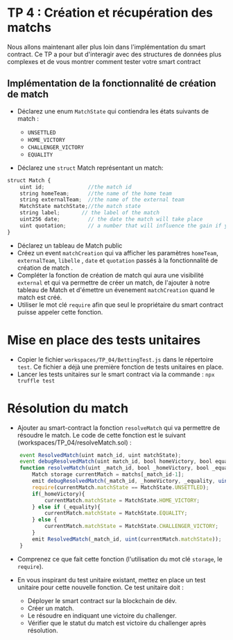 # TP 4 : Création et récupération des matchs
Nous allons maintenant aller plus loin dans l'implémentation du smart contract.
Ce TP a pour but d'interagir avec des structures de données plus complexes et de vous montrer comment tester votre smart contract

## Implémentation de la fonctionnalité de création de match

- Déclarez une enum `MatchState` qui contiendra les états suivants de match : 
  - `UNSETTLED`
  - `HOME_VICTORY`
  - `CHALLENGER_VICTORY` 
  - `EQUALITY`

- Déclarez une `struct` Match représentant un match:
```Javascript
struct Match {
    uint id;              //the match id
    string homeTeam;      //the name of the home team
    string externalTeam;  //the name of the external team
    MatchState matchState;//the match state
    string label;       // the label of the match
    uint256 date;         // the date the match will take place
    uint quotation;       // a number that will influence the gain if you win your bet on the match
}
```

- Déclarez un tableau de Match public
- Créez un event `matchCreation` qui va afficher les paramètres  `homeTeam`, `externalTeam`, `libelle` , `date` et `quotation` passés à la fonctionnalité de création de match .
- Compléter la fonction de création de match qui aura une visibilité `external` et qui va permettre de créer un match, de l'ajouter à notre tableau de Match et d'émettre un évenement `matchCreation` quand le match est créé. 
- Utiliser le mot clé `require` afin que seul le propriétaire du smart contract puisse appeler cette fonction.

# Mise en place des tests unitaires

- Copier le fichier `workspaces/TP_04/BettingTest.js` dans le répertoire `test`.
Ce fichier a déjà une première fonction de tests unitaires en place.
- Lancer les tests unitaires sur le smart contract via la commande :
`npx truffle test`


# Résolution du match

- Ajouter au smart-contract la fonction `resolveMatch` qui va permettre de résoudre le match. Le code de cette fonction est le suivant (workspaces/TP_04/resolveMatch.sol) :  

```Javascript
    event ResolvedMatch(uint match_id, uint matchState);
    event debugResolvedMatch(uint match_id, bool homeVictory, bool equality, uint matchState);
    function resolveMatch(uint _match_id, bool _homeVictory, bool _equality) external {   
        Match storage currentMatch = matchs[_match_id-1];
        emit debugResolvedMatch(_match_id, _homeVictory, _equality, uint(currentMatch.matchState));
        require(currentMatch.matchState == MatchState.UNSETTLED);
        if(_homeVictory){
            currentMatch.matchState = MatchState.HOME_VICTORY;
        } else if (_equality){
            currentMatch.matchState = MatchState.EQUALITY;
        } else {
            currentMatch.matchState = MatchState.CHALLENGER_VICTORY;
        }
        emit ResolvedMatch(_match_id, uint(currentMatch.matchState));
    } 
```
- Comprenez ce que fait cette fonction (l'utilisation du mot clé `storage`, le `require`).

- En vous inspirant du test unitaire existant, mettez en place un test unitaire pour cette nouvelle fonction. Ce test unitaire doit : 
  - Déployer le smart contract sur la blockchain de dév.
  - Créer un match.
  - Le résoudre en indiquant une victoire du challenger.
  - Vérifier que le statut du match est victoire du challenger après résolution.


